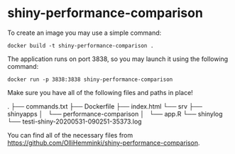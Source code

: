 # shiny-performance-comparison

To create an image you may use a simple command:

    docker build -t shiny-performance-comparison .

The application runs on port 3838, so you may launch it using the following command:

    docker run -p 3838:3838 shiny-performance-comparison

Make sure you have all of the following files and paths in place!

.
├── commands.txt
├── Dockerfile
├── index.html
└── srv
    ├── shinyapps
    │   └── performance-comparison
    │       └── app.R
    └── shinylog
        └── testi-shiny-20200531-090251-35373.log

You can find all of the necessary files from https://github.com/OlliHemminki/shiny-performance-comparison.
